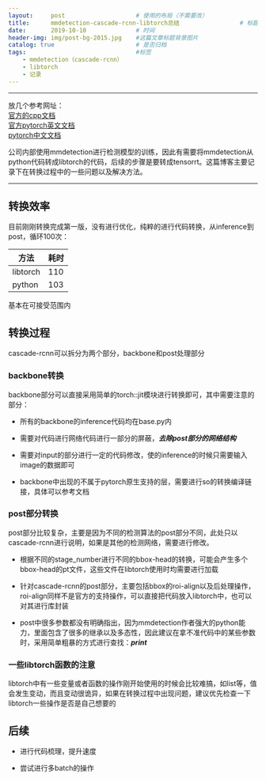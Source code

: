 ```yaml
---
layout:     post   				    # 使用的布局（不需要改）
title:      mmdetection-cascade-rcnn-libtorch总结 				# 标题 
date:       2019-10-10 				# 时间
header-img: img/post-bg-2015.jpg 	#这篇文章标题背景图片
catalog: true 						# 是否归档
tags:								#标签
    - mmdetection（cascade-rcnn）
    - libtorch
    - 记录
---
```


---

放几个参考网址：  
[官方的cpp文档](https://pytorch.org/cppdocs/)  
[官方pytorch英文文档](https://pytorch.org/tutorials)  
[pytorch中文文档](https://pytorch.apachecn.org/docs/1.0/)  

公司内部使用mmdetection进行检测模型的训练，因此有需要将mmdetection从python代码转成libtorch的代码，后续的步骤是要转成tensorrt。这篇博客主要记录下在转换过程中的一些问题以及解决方法。

---

## 转换效率

目前刚刚转换完成第一版，没有进行优化，纯粹的进行代码转换，从inference到post，循环100次：

| 方法 | 耗时 |
| ---- | ---- |
| libtorch | 110 |
| python | 103 |
基本在可接受范围内

## 转换过程

cascade-rcnn可以拆分为两个部分，backbone和post处理部分

### backbone转换

backbone部分可以直接采用简单的torch::jit模块进行转换即可，其中需要注意的部分：

- 所有的backbone的inference代码均在base.py内

- 需要对代码进行网络代码进行一部分的屏蔽，***去除post部分的网络结构***

- 需要对input的部分进行一定的代码修改，使的inference的时候只需要输入image的数据即可

- backbone中出现的不属于pytorch原生支持的层，需要进行so的转换编译链接，具体可以参考文档

### post部分转换

post部分比较复杂，主要是因为不同的检测算法的post部分不同，此处只以cascade-rcnn进行说明，如果是其他的检测网络，需要进行修改。

- 根据不同的stage_number进行不同的bbox-head的转换，可能会产生多个bbox-head的pt文件，这些文件在libtorch使用时均需要进行加载

- 针对cascade-rcnn的post部分，主要包括bbox的roi-align以及后处理操作，roi-align同样不是官方的支持操作，可以直接把代码放入libtorch中，也可以对其进行库封装

- post中很多参数都没有明确指出，因为mmdetection作者强大的python能力，里面包含了很多的继承以及多态性，因此建议在拿不准代码中的某些参数时，采用简单粗暴的方式进行查找：***print***

### 一些libtorch函数的注意

libtorch中有一些变量或者函数的操作刚开始使用的时候会比较难搞，如list等，值会发生变动，而且变动很诡异，如果在转换过程中出现问题，建议优先检查一下libtorch一些操作是否是自己想要的

## 后续

- 进行代码梳理，提升速度

- 尝试进行多batch的操作
